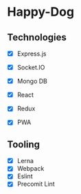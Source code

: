 # Happy-Dog

## Technologies

- [x] Express.js
- [x] Socket.IO
- [x] Mongo DB

- [x] React
- [x] Redux
- [x] PWA

## Tooling

- [x] Lerna
- [x] Webpack
- [x] Eslint
- [x] Precomit Lint

